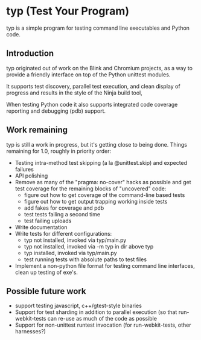 typ (Test Your Program)
=======================

typ is a simple program for testing command line executables and Python code.

Introduction
------------

typ originated out of work on the Blink and Chromium projects, as a way to 
provide a friendly interface on top of the Python unittest modules.

It supports test discovery, parallel test execution, and clean display of
progress and results in the style of the Ninja build tool,

When testing Python code it also supports integrated code coverage reporting
and debugging (pdb) support.

Work remaining
--------------

typ is still a work in progress, but it's getting close to being done.
Things remaining for 1.0, roughly in priority order:

- Testing intra-method test skipping (a la @unittest.skip) and 
  expected failures
- API polishing
- Remove as many of the "pragma: no-cover" hacks as possible and get test
  coverage for the remaining blocks of "uncovered" code:
  - figure out how to get coverage of the command-line based tests
  - figure out how to get output trapping working inside tests
  - add fakes for coverage and pdb
  - test tests failing a second time
  - test failing uploads
- Write documentation
- Write tests for different configurations:
  - typ not installed, invoked via typ/main.py
  - typ not installed, invoked via -m typ in dir above typ
  - typ installed, invoked via typ/main.py
  - test running tests with absolute paths to test files
- Implement a non-python file format for testing command line interfaces,
  clean up testing of exe's.

Possible future work
--------------------

- support testing javascript, c++/gtest-style binaries
- Support for test sharding in addition to parallel execution (so that
  run-webkit-tests can re-use as much of the code as possible
- Support for non-unittest runtest invocation (for run-webkit-tests,
  other harnesses?)
